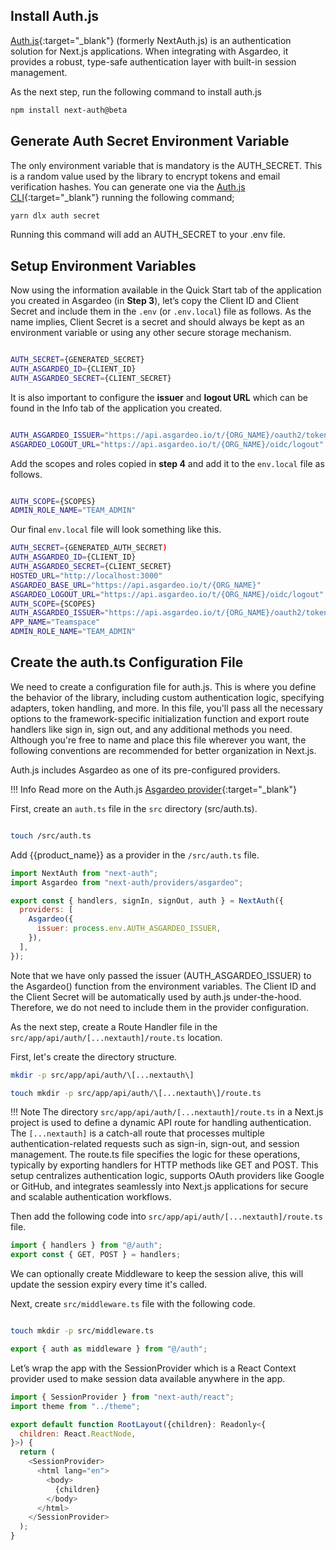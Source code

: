 

## Install Auth.js

[Auth.js](https://authjs.dev/){:target="\_blank"} (formerly NextAuth.js) is an authentication solution for Next.js applications. When integrating with Asgardeo, it provides a robust, type-safe authentication layer with built-in session management.

As the next step, run the following command to install auth.js

```bash
npm install next-auth@beta

```

## Generate Auth Secret Environment Variable

The only environment variable that is mandatory is the AUTH_SECRET. This is a random value used by the library to encrypt tokens and email verification hashes. You can generate one via the [Auth.js CLI](https://github.com/nextauthjs/cli){:target="\_blank"} running the following command;

```bash
yarn dlx auth secret

```

Running this command will add an AUTH_SECRET to your .env file.

## Setup Environment Variables

Now using the information available in the Quick Start tab of the application you created in Asgardeo (in **Step 3**), let’s copy the Client ID and Client Secret and include them in the `.env` (or `.env.local`) file as follows. As the name implies, Client Secret is a secret and should always be kept as an environment variable or using any other secure storage mechanism.

```bash title=".env.local"

AUTH_SECRET={GENERATED_SECRET}
AUTH_ASGARDEO_ID={CLIENT_ID}
AUTH_ASGARDEO_SECRET={CLIENT_SECRET}

```

It is also important to configure the **issuer** and **logout URL** which can be found in the Info tab of the application you created.


```bash title=".env.local"

AUTH_ASGARDEO_ISSUER="https://api.asgardeo.io/t/{ORG_NAME}/oauth2/token"
ASGARDEO_LOGOUT_URL="https://api.asgardeo.io/t/{ORG_NAME}/oidc/logout"

```

Add the scopes and roles copied in **step 4** and add it to the `env.local` file as follows.

```bash title=".env.local"

AUTH_SCOPE={SCOPES}
ADMIN_ROLE_NAME="TEAM_ADMIN"

```

Our final `env.local` file will look something like this.

```bash title=".env.local"
AUTH_SECRET={GENERATED_AUTH_SECRET)
AUTH_ASGARDEO_ID={CLIENT_ID}
AUTH_ASGARDEO_SECRET={CLIENT_SECRET}
HOSTED_URL="http://localhost:3000"
ASGARDEO_BASE_URL="https://api.asgardeo.io/t/{ORG_NAME}"
ASGARDEO_LOGOUT_URL="https://api.asgardeo.io/t/{ORG_NAME}/oidc/logout"
AUTH_SCOPE={SCOPES}
AUTH_ASGARDEO_ISSUER="https://api.asgardeo.io/t/{ORG_NAME}/oauth2/token"
APP_NAME="Teamspace"
ADMIN_ROLE_NAME="TEAM_ADMIN"
```

## Create the auth.ts Configuration File

We need to create a configuration file for auth.js. This is where you define the behavior of the library, including custom authentication logic, specifying adapters, token handling, and more. In this file, you'll pass all the necessary options to the framework-specific initialization function and export route handlers like sign in, sign out, and any additional methods you need.
Although you're free to name and place this file wherever you want, the following conventions are recommended for better organization in Next.js.

Auth.js includes Asgardeo as one of its pre-configured providers.

!!! Info
    Read more on the Auth.js [Asgardeo provider](https://authjs.dev/getting-started/providers/asgardeo?framework=next-js){:target="\_blank"}

First, create an `auth.ts` file in the `src` directory (src/auth.ts).

```bash

touch /src/auth.ts

```

Add {{product_name}} as a provider in the `/src/auth.ts` file.

```javascript title="auth.ts"
import NextAuth from "next-auth";
import Asgardeo from "next-auth/providers/asgardeo";

export const { handlers, signIn, signOut, auth } = NextAuth({
  providers: [
    Asgardeo({
      issuer: process.env.AUTH_ASGARDEO_ISSUER,
    }),
  ],
});
```

Note that we have only passed the issuer (AUTH_ASGARDEO_ISSUER) to the Asgardeo() function from the environment variables. The Client ID and the Client Secret will be automatically used by auth.js under-the-hood. Therefore, we do not need to include them in the provider configuration.

As the next step, create a Route Handler file in the `src/app/api/auth/[...nextauth]/route.ts` location.

First, let's create the directory structure.

```bash
mkdir -p src/app/api/auth/\[...nextauth\]

touch mkdir -p src/app/api/auth/\[...nextauth\]/route.ts

```

!!! Note
    The directory `src/app/api/auth/[...nextauth]/route.ts` in a Next.js project is used to define a dynamic API route for handling authentication. The `[...nextauth]` is a catch-all route that processes multiple authentication-related requests such as sign-in, sign-out, and session management. The route.ts file specifies the logic for these operations, typically by exporting handlers for HTTP methods like GET and POST. This setup centralizes authentication logic, supports OAuth providers like Google or GitHub, and integrates seamlessly into Next.js applications for secure and scalable authentication workflows.

Then add the following code into `src/app/api/auth/[...nextauth]/route.ts` file.

```javascript title="route.ts"
import { handlers } from "@/auth";
export const { GET, POST } = handlers;
```

We can optionally create Middleware to keep the session alive, this will update the session expiry every time it's called.

Next, create `src/middleware.ts` file with the following code.

```bash

touch mkdir -p src/middleware.ts

```

```javascript title="middleware.ts"
export { auth as middleware } from "@/auth";
```

Let’s wrap the app with the SessionProvider which is a React Context provider used to make session data available anywhere in the app.

```javascript title="layout.tsx" hl_lines="8-14"
import { SessionProvider } from "next-auth/react";
import theme from "../theme";

export default function RootLayout({children}: Readonly<{
  children: React.ReactNode,
}>) {
  return (
    <SessionProvider>
      <html lang="en">
        <body>
          {children}
        </body>
      </html>
    </SessionProvider>
  );
}
```
